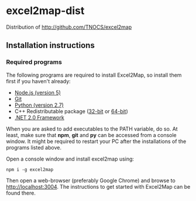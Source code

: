 # excel2map-dist
Distribution of http://github.com/TNOCS/excel2map

## Installation instructions

### Required programs

The following programs are required to install Excel2Map, so install them first if you haven't already:
* [Node.js (version 5)](https://nodejs.org/download)
* [Git](https://git-scm.com/download/win)
* [Python (version 2.7)](https://www.python.org/downloads/)
* C++ Redistributable package ([32-bit](https://mapbox.s3.amazonaws.com/windows-builds/visual-studio-runtimes/vcredist-VS2015/vcredist_x86.exe) or [64-bit](https://mapbox.s3.amazonaws.com/windows-builds/visual-studio-runtimes/vcredist-VS2015/vcredist_x64.exe))
* [.NET 2.0 Framework](https://www.microsoft.com/nl-nl/download/details.aspx?id=1639)

When you are asked to add executables to the PATH variable, do so. At least, make sure that **npm**, **git** and **py** can be accessed from a console window. It might be required to restart your PC after the installations of the programs listed above. 

Open a console window and install excel2map using: 

    npm i -g excel2map

Then open a web-browser (preferably Google Chrome) and browse to [http://localhost:3004](http://localhost:3004). The instructions to get started with Excel2Map can be found there.
